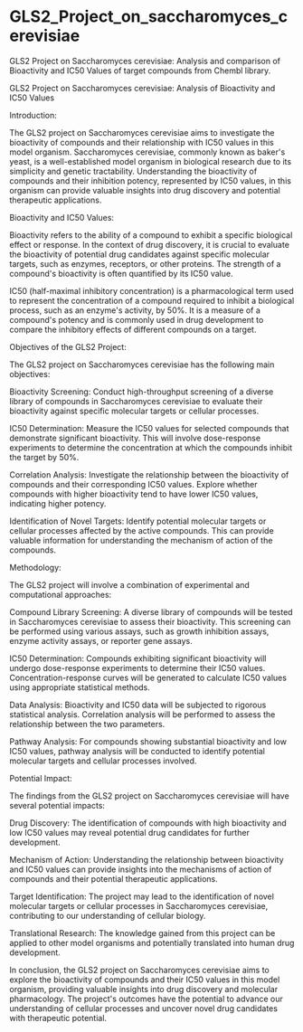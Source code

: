 # GLS2_Project_on_saccharomyces_cerevisiae
GLS2 Project on Saccharomyces cerevisiae: Analysis and comparison of Bioactivity and IC50 Values of target compounds from Chembl library. 

GLS2 Project on Saccharomyces cerevisiae: Analysis of Bioactivity and IC50 Values

Introduction:

The GLS2 project on Saccharomyces cerevisiae aims to investigate the bioactivity of compounds and their relationship with IC50 values in this model organism. Saccharomyces cerevisiae, commonly known as baker's yeast, is a well-established model organism in biological research due to its simplicity and genetic tractability. Understanding the bioactivity of compounds and their inhibition potency, represented by IC50 values, in this organism can provide valuable insights into drug discovery and potential therapeutic applications.

Bioactivity and IC50 Values:

Bioactivity refers to the ability of a compound to exhibit a specific biological effect or response. In the context of drug discovery, it is crucial to evaluate the bioactivity of potential drug candidates against specific molecular targets, such as enzymes, receptors, or other proteins. The strength of a compound's bioactivity is often quantified by its IC50 value.

IC50 (half-maximal inhibitory concentration) is a pharmacological term used to represent the concentration of a compound required to inhibit a biological process, such as an enzyme's activity, by 50%. It is a measure of a compound's potency and is commonly used in drug development to compare the inhibitory effects of different compounds on a target.

Objectives of the GLS2 Project:

The GLS2 project on Saccharomyces cerevisiae has the following main objectives:

Bioactivity Screening: Conduct high-throughput screening of a diverse library of compounds in Saccharomyces cerevisiae to evaluate their bioactivity against specific molecular targets or cellular processes.

IC50 Determination: Measure the IC50 values for selected compounds that demonstrate significant bioactivity. This will involve dose-response experiments to determine the concentration at which the compounds inhibit the target by 50%.

Correlation Analysis: Investigate the relationship between the bioactivity of compounds and their corresponding IC50 values. Explore whether compounds with higher bioactivity tend to have lower IC50 values, indicating higher potency.

Identification of Novel Targets: Identify potential molecular targets or cellular processes affected by the active compounds. This can provide valuable information for understanding the mechanism of action of the compounds.

Methodology:

The GLS2 project will involve a combination of experimental and computational approaches:

Compound Library Screening: A diverse library of compounds will be tested in Saccharomyces cerevisiae to assess their bioactivity. This screening can be performed using various assays, such as growth inhibition assays, enzyme activity assays, or reporter gene assays.

IC50 Determination: Compounds exhibiting significant bioactivity will undergo dose-response experiments to determine their IC50 values. Concentration-response curves will be generated to calculate IC50 values using appropriate statistical methods.

Data Analysis: Bioactivity and IC50 data will be subjected to rigorous statistical analysis. Correlation analysis will be performed to assess the relationship between the two parameters.

Pathway Analysis: For compounds showing substantial bioactivity and low IC50 values, pathway analysis will be conducted to identify potential molecular targets and cellular processes involved.

Potential Impact:

The findings from the GLS2 project on Saccharomyces cerevisiae will have several potential impacts:

Drug Discovery: The identification of compounds with high bioactivity and low IC50 values may reveal potential drug candidates for further development.

Mechanism of Action: Understanding the relationship between bioactivity and IC50 values can provide insights into the mechanisms of action of compounds and their potential therapeutic applications.

Target Identification: The project may lead to the identification of novel molecular targets or cellular processes in Saccharomyces cerevisiae, contributing to our understanding of cellular biology.

Translational Research: The knowledge gained from this project can be applied to other model organisms and potentially translated into human drug development.

In conclusion, the GLS2 project on Saccharomyces cerevisiae aims to explore the bioactivity of compounds and their IC50 values in this model organism, providing valuable insights into drug discovery and molecular pharmacology. The project's outcomes have the potential to advance our understanding of cellular processes and uncover novel drug candidates with therapeutic potential.
